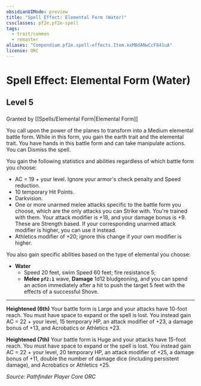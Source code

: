 ```yaml
---
obsidianUIMode: preview
title: "Spell Effect: Elemental Form (Water)"
cssclasses: pf2e,pf2e-spell
tags:
  - trait/common
  - remaster
aliases: "Compendium.pf2e.spell-effects.Item.kxMBdANwCcF841uA"
license: ORC
---
```

# Spell Effect: Elemental Form (Water)
## Level 5
### 






Granted by [[Spells/Elemental Form|Elemental Form]]

You call upon the power of the planes to transform into a Medium elemental battle form. While in this form, you gain the earth trait and the elemental trait. You have hands in this battle form and can take manipulate actions. You can Dismiss the spell.

You gain the following statistics and abilities regardless of which battle form you choose:

*   AC = 19 + your level. Ignore your armor's check penalty and Speed reduction.
*   10 temporary Hit Points.
*   Darkvision.
*   One or more unarmed melee attacks specific to the battle form you choose, which are the only attacks you can Strike with. You're trained with them. Your attack modifier is +18, and your damage bonus is +9. These are Strength based. If your corresponding unarmed attack modifier is higher, you can use it instead.
*   Athletics modifier of +20; ignore this change if your own modifier is higher.

You also gain specific abilities based on the type of elemental you choose:

*   **Water**
    *   Speed 20 feet, swim Speed 60 feet; fire resistance 5;
    *   **Melee `pf2:1`** wave, **Damage** 1d12 bludgeoning, and you can spend an action immediately after a hit to push the target 5 feet with the effects of a successful Shove.

* * *

**Heightened (6th)** Your battle form is Large and your attacks have 10-foot reach. You must have space to expand or the spell is lost. You instead gain AC = 22 + your level, 15 temporary HP, an attack modifier of +23, a damage bonus of +13, and Acrobatics or Athletics +23.

**Heightened (7th)** Your battle form is Huge and your attacks have 15-foot reach. You must have space to expand or the spell is lost. You instead gain AC = 22 + your level, 20 temporary HP, an attack modifier of +25, a damage bonus of +11, double the number of damage dice (including persistent damage), and Acrobatics or Athletics +25.

*Source: Pathfinder Player Core*
*ORC*